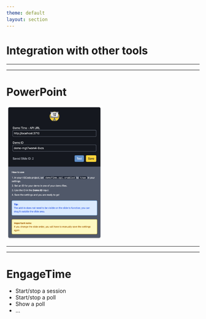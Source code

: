 ```yaml
---
theme: default
layout: section
---
```


# Integration with other tools

---
---

# PowerPoint

![](.demo/assets/pp-addin.png)

<style>
img {
  max-height: 350px;
}
</style>

---
---

# EngageTime

- Start/stop a session
- Start/stop a poll
- Show a poll
- ...


